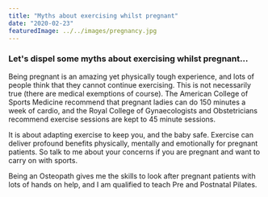 ```yaml
---
title: "Myths about exercising whilst pregnant"
date: "2020-02-23"
featuredImage: ../../images/pregnancy.jpg
---
```


<h3>Let's dispel some myths about exercising whilst pregnant...</h3>

Being pregnant is an amazing yet physically tough experience, and lots of people think that they cannot continue exercising. This is not necessarily true (there are medical exemptions of course). The American College of Sports Medicine recommend that pregnant ladies can do 150 minutes a week of cardio, and the Royal College of Gynaecologists and Obstetricians recommend exercise sessions are kept to 45 minute sessions.

It is about adapting exercise to keep you, and the baby safe. Exercise can deliver profound benefits physically, mentally and emotionally for pregnant patients. So talk to me about your concerns if you are pregnant and want to carry on with sports.

Being an Osteopath gives me the skills to look after pregnant patients with lots of hands on help, and I am qualified to teach Pre and Postnatal Pilates.